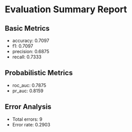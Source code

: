 # Evaluation Summary Report

## Basic Metrics

- accuracy: 0.7097
- f1: 0.7097
- precision: 0.6875
- recall: 0.7333

## Probabilistic Metrics

- roc_auc: 0.7875
- pr_auc: 0.8159

## Error Analysis

- Total errors: 9
- Error rate: 0.2903

